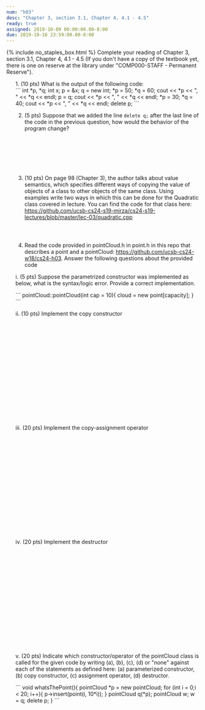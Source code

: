 ```yaml
---
num: "h03"
desc: "Chapter 3, section 3.1, Chapter 4, 4.1 - 4.5"
ready: true
assigned: 2019-10-09 00:00:00.00-8:00
due: 2019-10-16 23:59:00.00-8:00
---
```

{% include no_staples_box.html %}
Complete your reading of Chapter 3, section 3.1, Chapter 4, 4.1 - 4.5   (If you don't have a copy of the textbook yet, there is one on reserve at the library under "COMP000-STAFF - Permanent Reserve").

<ol markdown="1">
1. (10 pts) What is the output of the following code:

<div markdown="1">
```
int *p, *q;
int x;
p = &x;
q = new int;
*p = 50;
*q = 60;
cout << *p << ", "   << *q << endl;
p = q;
cout << *p << ", "  <<  *q << endl;
*p = 30;
*q = 40;
cout << *p << ", " << *q << endl;
delete p;
```
</div>

2. (5 pts) Suppose that we added the line <code>delete q;</code> after the last line of the code in the previous question, how would the behavior of the program change? 

<div style="margin-bottom:8em"></div>

3. (10 pts) On page 98 (Chapter 3), the author talks about value semantics, which specifies different ways of copying the value of objects of a class to other objects of the same class. Using examples write two ways in which this can be done for the Quadratic class covered in lecture. You can find the code for that class here: <a href="https://github.com/ucsb-cs24-s19-mirza/cs24-s19-lectures/blob/master/lec-03/quadratic.cpp">https://github.com/ucsb-cs24-s19-mirza/cs24-s19-lectures/blob/master/lec-03/quadratic.cpp</a>

<div style="margin-bottom:4em"></div>

4. Read the code provided in pointCloud.h in point.h in this repo that describes a point and a pointCloud: <a href="https://github.com/ucsb-cs24-w18/cs24-h03">https://github.com/ucsb-cs24-w18/cs24-h03</a>. Answer the following questions about the provided code


i. (5 pts) Suppose the parametrized constructor was implemented as below, what is the syntax/logic error. Provide a correct implementation.
<div markdown="1">
```
pointCloud::pointCloud(int cap = 10){
	cloud = new point[capacity];
}
```
</div>
<div class="pagebreak"></div>

ii. (10 pts) Implement the copy constructor 
<div style="margin-bottom:20em"></div>

iii. (20 pts) Implement the copy-assignment operator
<div style="margin-bottom:20em"></div>

iv. (20 pts) Implement the destructor
<div style="margin-bottom:20em"></div>

v. (20 pts) Indicate which constructor/operator of the pointCloud class is called for the given code by writing (a), (b), (c), (d) or "none" against each of the statements as defined here: (a) parameterized constructor, (b) copy constructor, (c) assignment operator, (d) destructor.  

<div markdown="1">
```
void whatsThePoint(){
	pointCloud *p = new pointCloud;
	for (int i = 0;i < 20; i++){
		p->insert(point(i, 10*i));
	}
	pointCloud q(*p);
	pointCloud w;
	w = q;
	delete p;
}
```
</div>


</ol>

